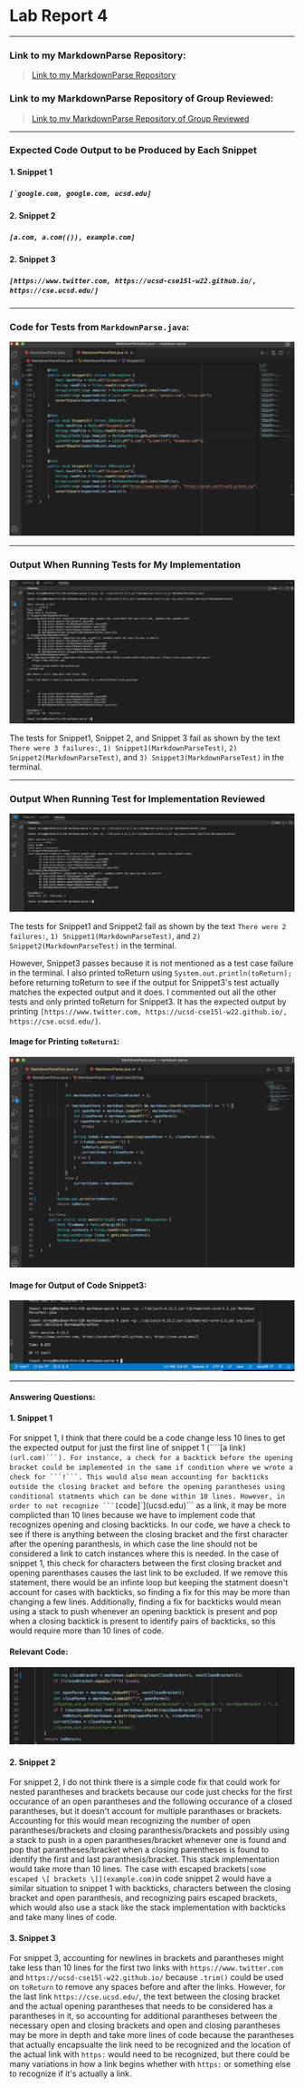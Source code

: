 # Lab Report 4
---
### Link to my MarkdownParse Repository: 
>[Link to my MarkdownParse Repository](https://github.com/ShreyaVelagala/markdown-parse)


### Link to my MarkdownParse Repository of Group Reviewed:
>[Link to my MarkdownParse Repository of Group Reviewed](https://github.com/vs2961/markdown-parse)


---
### Expected Code Output to be Produced by Each Snippet
#### 1. Snippet 1
##### ```[`google.com, google.com, ucsd.edu]```
#### 2. Snippet 2
##### ```[a.com, a.com(()), example.com]```
#### 2. Snippet 3
##### ```[https://www.twitter.com, https://ucsd-cse15l-w22.github.io/, https://cse.ucsd.edu/]```


---
###  Code for Tests from ```MarkdownParse.java```:
![Image](Tests.png)

---
### Output When Running Tests for My Implementation 

![Image](MyGroup.png)

The tests for Snippet1, Snippet 2, and Snippet 3 fail as shown by the text ```There were 3 failures:```, ```1) Snippet1(MarkdownParseTest)```, ```2) Snippet2(MarkdownParseTest)```, and ```3) Snippet3(MarkdownParseTest)``` in the terminal.  

---

### Output When Running Test for Implementation Reviewed

![Image](ReviewGroup.png)

The tests for Snippet1 and Snippet2 fail as shown by the text ```There were 2 failures:```, ```1) Snippet1(MarkdownParseTest)```, and ```2) Snippet2(MarkdownParseTest)``` in the terminal. 

However, Snippet3 passes because it is not mentioned as a test case failure in the terminal. I also printed toReturn using ```System.out.println(toReturn); ``` before returning toReturn to see if the output for Snippet3's test actually matches the expected output and it does. I commented out all the other tests and only printed toReturn for Snippet3. It has the expected output by printing ```[https://www.twitter.com, https://ucsd-cse15l-w22.github.io/, https://cse.ucsd.edu/]```.

#### Image for Printing ```toReturn1```:
![Image](Sysout.png)


#### Image for Output of Code Snippet3:
![Image](Snippet3.png)

---

#### Answering Questions:
#### 1. Snippet 1
For snippet 1, I think that there could be a code change less 10 lines to get the expected output for just the first line of snippet 1 (````[a link`](url.com)```). For instance, a check for a backtick before the opening bracket could be implemented in the same if condition where we wrote a check for ```!```. This would also mean accounting for backticks outside the closing bracket and before the opening parantheses using conditional statments which can be done within 10 lines. However, in order to not recognize ```[`code]`](ucsd.edu)``` as a link, it may be more complicted than 10 lines because we have to implement code that recognizes opening and closing backticks. In our code, we have a check to see if there is anything between the closing bracket and the first character after the opening paranthesis, in which case the line should not be considered a link to catch instances where this is needed. In the case of snippet 1, this check for characters between the first closing bracket and opening parenthases causes the last link to be excluded. If we remove this statement, there would be an infinte loop but keeping the statment doesn't account for cases with backticks, so finding a fix for this may be more than changing a few lines. Additionally, finding a fix for backticks would mean using a stack to push whenever an opening backtick is present and pop when a closing backtick is present to identify pairs of backticks, so this would require more than 10 lines of code. 
#### Relevant Code: 
![Image](RelevantCode1.png)

#### 2. Snippet 2
For snippet 2, I do not think there is a simple code fix that could work for nested parantheses and brackets because our code just checks for the first occurance of an open parantheses and the following occurance of a closed parantheses, but it doesn't account for multiple paranthases or brackets. Accounting for this would mean recognizing the number of open parantheses/brackets and closing paranthesis/brackets and possibly using a stack to push in a open parantheses/bracket whenever one is found and pop that parantheses/bracket when a closing parentheses is found to identify the first and last paranthesis/bracket. This stack implementation would take more than 10 lines. The case with escaped brackets```[some escaped \[ brackets \]](example.com)```in code snippet 2 would have a similar situation to snippet 1 with backticks, characters between the closing bracket and open paranthesis, and recognizing pairs escaped brackets, which would also use a stack like the stack implementation with backticks and take many lines of code.

#### 3. Snippet 3
For snippet 3, accounting for newlines in brackets and parantheses might take less than 10 lines for the first two links with ```https://www.twitter.com``` and ```https://ucsd-cse15l-w22.github.io/``` because ```.trim()``` could be used on ```toReturn``` to remove any spaces before and after the links. However, for the last link ```https://cse.ucsd.edu/```, the text between the closing bracket and the actual opening parantheses that needs to be considered has a parantheses in it, so accounting for additional parantheses between the necessary open and closing brackets and open and closing parantheses may be more in depth and take more lines of code because the parantheses that actually encapsualte the link need to be recognized and the location of the actual link with ```https:``` would need to be recognized, but there could be many variations in how a link begins whether with ```https:``` or something else to recognize if it's actually a link. 
